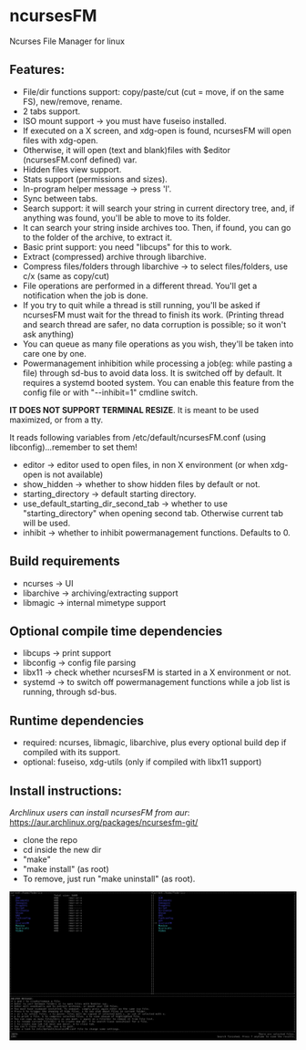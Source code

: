 # ncursesFM
Ncurses File Manager for linux

## Features:

* File/dir functions support: copy/paste/cut (cut = move, if on the same FS), new/remove, rename.
* 2 tabs support.
* ISO mount support -> you must have fuseiso installed.
* If executed on a X screen, and xdg-open is found, ncursesFM will open files with xdg-open.
* Otherwise, it will open (text and blank)files with $editor (ncursesFM.conf defined) var.
* Hidden files view support.
* Stats support (permissions and sizes).
* In-program helper message -> press 'l'.
* Sync between tabs.
* Search support: it will search your string in current directory tree, and, if anything was found, you'll be able to move to its folder.
* It can search your string inside archives too. Then, if found, you can go to the folder of the archive, to extract it.
* Basic print support: you need "libcups" for this to work.
* Extract (compressed) archive through libarchive.
* Compress files/folders through libarchive -> to select files/folders, use c/x (same as copy/cut)
* File operations are performed in a different thread. You'll get a notification when the job is done.
* If you try to quit while a thread is still running, you'll be asked if ncursesFM must wait for the thread to finish its work. (Printing thread and search thread are safer, no data corruption is possible; so it won't ask anything)
* You can queue as many file operations as you wish, they'll be taken into care one by one.
* Powermanagement inhibition while processing a job(eg: while pasting a file) through sd-bus to avoid data loss. It is switched off by default. It requires a systemd booted system.
You can enable this feature from the config file or with "--inhibit=1" cmdline switch.

**IT DOES NOT SUPPORT TERMINAL RESIZE**. It is meant to be used maximized, or from a tty.

It reads following variables from /etc/default/ncursesFM.conf (using libconfig)...remember to set them!
* editor -> editor used to open files, in non X environment (or when xdg-open is not available)
* show_hidden -> whether to show hidden files by default or not.
* starting_directory -> default starting directory.
* use_default_starting_dir_second_tab -> whether to use "starting_directory" when opening second tab. Otherwise current tab will be used.
* inhibit -> whether to inhibit powermanagement functions. Defaults to 0.


## Build requirements

* ncurses    -> UI
* libarchive -> archiving/extracting support
* libmagic   -> internal mimetype support

## Optional compile time dependencies

* libcups    -> print support
* libconfig  -> config file parsing
* libx11     -> check whether ncursesFM is started in a X environment or not.
* systemd    -> to switch off powermanagement functions while a job list is running, through sd-bus.

## Runtime dependencies

* required: ncurses, libmagic, libarchive, plus every optional build dep if compiled with its support.
* optional: fuseiso, xdg-utils (only if compiled with libx11 support)

## Install instructions:

*Archlinux users can install ncursesFM from aur*: https://aur.archlinux.org/packages/ncursesfm-git/

* clone the repo
* cd inside the new dir
* "make"
* "make install" (as root)
* To remove, just run "make uninstall" (as root).

![Alt text](ncursesfm.png?raw=true)